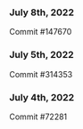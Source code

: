 ### July 8th, 2022

Commit #147670

### July 5th, 2022

Commit #314353


### July 4th, 2022

Commit #72281
